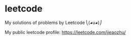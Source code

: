 # leetcode
My solutions of problems by Leetcode ⎝(◕u◕)⎠ 

My public leetcode profile: https://leetcode.com/jieaozhu/
